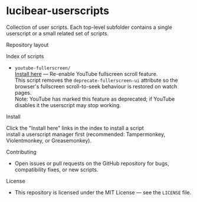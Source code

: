 # lucibear-userscripts

Collection of user scripts. Each top-level subfolder contains a single userscript
or a small related set of scripts.

Repository layout

Index of scripts

-   `youtube-fullerscreen/`  
    [Install here](/youtube-fullerscreen/youtube-fullerscreen.user.js)
    — Re-enable YouTube fullscreen scroll feature.  
    This
    script removes the `deprecate-fullerscreen-ui` attribute so the browser's
    fullscreen scroll-to-seek behaviour is restored on watch pages.  
    Note: YouTube has marked this feature as deprecated; if YouTube disables it the
    userscript may stop working.

Install

Click the "Install here" links in the index to install a script  
install a
userscript manager first (recommended: Tampermonkey, Violentmonkey, or
Greasemonkey).

Contributing

-   Open issues or pull requests on the GitHub repository for bugs,
    compatibility fixes, or new scripts.

License

-   This repository is licensed under the MIT License — see the `LICENSE` file.
